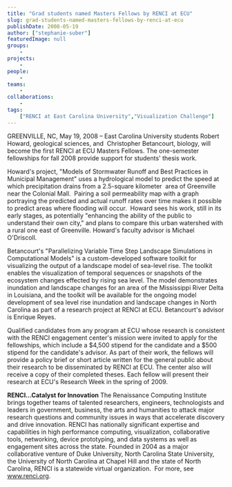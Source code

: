 ```yaml
---
title: "Grad students named Masters Fellows by RENCI at ECU"
slug: grad-students-named-masters-fellows-by-renci-at-ecu
publishDate: 2008-05-19
author: ["stephanie-suber"]
featuredImage: null
groups:
    - 
projects:
    - 
people:
    - 
teams: 
    - 
collaborations:
    - 
tags:
    ["RENCI at East Carolina University","Visualization Challenge"]
---
```

GREENVILLE, NC, May 19, 2008 – East Carolina University students Robert Howard, geological sciences, and  Christopher Betancourt, biology, will become the first RENCI at ECU Masters Fellows. The one-semester fellowships for fall 2008 provide support for students' thesis work.

Howard's project, "Models of Stormwater Runoff and Best Practices in Municipal Management" uses a hydrological model to predict the speed at which precipitation drains from a 2.5-square kilometer  area of Greenville near the Colonial Mall.  Pairing a soil permeability map with a graph portraying the predicted and actual runoff rates over time makes it possible to predict areas where flooding will occur.  Howard sees his work, still in its early stages, as potentially "enhancing the ability of the public to understand their own city," and plans to compare this urban watershed with a rural one east of Greenville. Howard's faculty advisor is Michael O'Driscoll.

Betancourt's "Parallelizing Variable Time Step Landscape Simulations in Computational Models" is a custom-developed software toolkit for visualizing the output of a landscape model of sea-level rise. The toolkit enables the visualization of temporal sequences or snapshots of the ecosystem changes effected by rising sea level. The model demonstrates inundation and landscape changes for an area of the Mississippi River Delta in Louisiana, and the toolkit will be available for the ongoing model development of sea level rise inundation and landscape changes in North Carolina as part of a research project at RENCI at ECU. Betancourt's advisor is Enrique Reyes.

Qualified candidates from any program at ECU whose research is consistent with the RENCI engagement center's mission were invited to apply for the fellowships, which include a $4,500 stipend for the candidate and a $500 stipend for the candidate's advisor. As part of their work, the fellows will provide a policy brief or short article written for the general public about their research to be disseminated by RENCI at ECU. The center also will receive a copy of their completed theses. Each fellow will present their research at ECU's Research Week in the spring of 2009.

<strong>RENCI…Catalyst for  Innovation</strong>
The Renaissance Computing Institute brings together teams of talented researchers, engineers, technologists and leaders in government, business, the arts and humanities to attack major research questions and community issues in ways that accelerate discovery and drive innovation. RENCI has nationally significant expertise and capabilities in high performance computing, visualization, collaborative tools, networking, device prototyping, and data systems as well as engagement sites across the state. Founded in 2004 as a major collaborative venture of Duke University, North Carolina State University, the University of North Carolina at Chapel Hill and the state of North Carolina, RENCI is a statewide virtual organization.  For more, see <a href="https://www.renci.org/">www.renci.org</a>.
